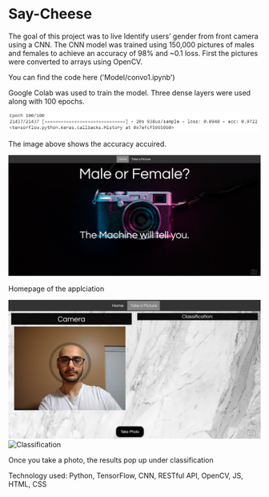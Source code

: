 # Say-Cheese
The goal of this project was to live Identify users’ gender from front camera using a CNN. The CNN model was trained using 150,000 pictures of males and females to achieve an accuracy of 98% and ~0.1 loss. First the pictures were converted to arrays using OpenCV. 

You can find the code here ('Model/convo1.ipynb')

Google Colab was used to train the model. Three dense layers were used along with 100 epochs. 

![Overview](Images/Wiki-100.PNG)

The image above shows the accuracy accuired. 

![Overview](Images/Home.PNG)

Homepage of the applciation

![Pic1](Images/pic1.PNG)
![Classification](Images/pic2.PNG)

Once you take a photo, the results pop up under classification

Technology used: Python, TensorFlow, CNN, RESTful API, OpenCV, JS, HTML, CSS

